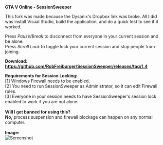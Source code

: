 
**GTA V Online - SessionSweeper**

This fork was made because the Dysanix's Dropbox link was broke. All I did was install Visual Studio, build the application, and do a quick test to see if it worked.

Press *Pause/Break* to disconnect from everyone in your current session and be alone.<br>
Press *Scroll Lock* to toggle lock your current session and stop people from joining.<br>

**Download:
https://github.com/RobFreiburger/SessionSweeper/releases/tag/1.4**

**Requirements for Session Locking:**<br>
[1] Windows Firewall needs to be enabled.<br>
[2] You need to run SessionSweeper as Administrator, so it can edit Firewall rules.<br>
[3] Everyone in your session needs to have SessionSweeper's session lock enabled to work if you are not alone.<br>
<br>
**Will I get banned for using this?**<br>
**No,** process suspension and firewall blockage can happen on any normal computer.<br>
<br>
**Image:**<br>
![Screenshot](https://i.imgur.com/wHqn1z4.png)

